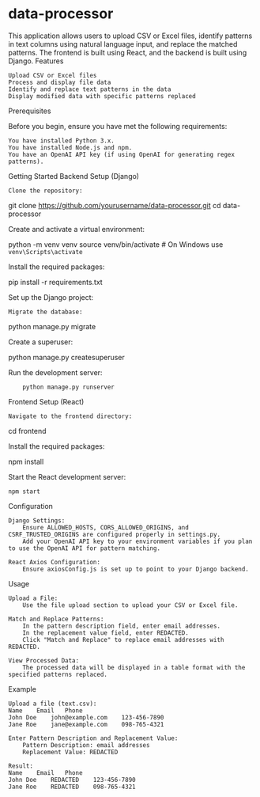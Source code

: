 # data-processor

This application allows users to upload CSV or Excel files, identify patterns in text columns using natural language input, and replace the matched patterns. The frontend is built using React, and the backend is built using Django.
Features

    Upload CSV or Excel files
    Process and display file data
    Identify and replace text patterns in the data
    Display modified data with specific patterns replaced

Prerequisites

Before you begin, ensure you have met the following requirements:

    You have installed Python 3.x.
    You have installed Node.js and npm.
    You have an OpenAI API key (if using OpenAI for generating regex patterns).

Getting Started
Backend Setup (Django)

    Clone the repository:

git clone https://github.com/yourusername/data-processor.git
cd data-processor


Create and activate a virtual environment:

python -m venv venv
source venv/bin/activate  # On Windows use `venv\Scripts\activate`

Install the required packages:

pip install -r requirements.txt

Set up the Django project:

    Migrate the database:

python manage.py migrate

Create a superuser:

python manage.py createsuperuser

Run the development server:

        python manage.py runserver

Frontend Setup (React)

    Navigate to the frontend directory:

cd frontend

Install the required packages:

npm install

Start the React development server:

    npm start

Configuration

    Django Settings:
        Ensure ALLOWED_HOSTS, CORS_ALLOWED_ORIGINS, and CSRF_TRUSTED_ORIGINS are configured properly in settings.py.
        Add your OpenAI API key to your environment variables if you plan to use the OpenAI API for pattern matching.

    React Axios Configuration:
        Ensure axiosConfig.js is set up to point to your Django backend.

Usage

    Upload a File:
        Use the file upload section to upload your CSV or Excel file.

    Match and Replace Patterns:
        In the pattern description field, enter email addresses.
        In the replacement value field, enter REDACTED.
        Click "Match and Replace" to replace email addresses with REDACTED.

    View Processed Data:
        The processed data will be displayed in a table format with the specified patterns replaced.

Example

    Upload a file (text.csv):
    Name	Email	Phone
    John Doe	john@example.com	123-456-7890
    Jane Roe	jane@example.com	098-765-4321

    Enter Pattern Description and Replacement Value:
        Pattern Description: email addresses
        Replacement Value: REDACTED

    Result:
    Name	Email	Phone
    John Doe	REDACTED	123-456-7890
    Jane Roe	REDACTED	098-765-4321

